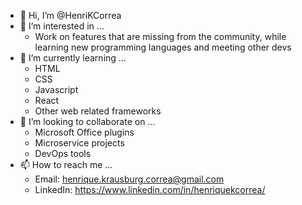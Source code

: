 - 👋 Hi, I’m @HenriKCorrea
- 👀 I’m interested in ...
  - Work on features that are missing from the community, while learning new programming languages and meeting other devs
- 🌱 I’m currently learning ...
  - HTML
  - CSS
  - Javascript
  - React
  - Other web related frameworks
- 💞️ I’m looking to collaborate on ...
  - Microsoft Office plugins
  - Microservice projects
  - DevOps tools
- 📫 How to reach me ...
  - Email: henrique.krausburg.correa@gmail.com
  - LinkedIn: https://www.linkedin.com/in/henriquekcorrea/

<!---
HenriKCorrea/HenriKCorrea is a ✨ special ✨ repository because its `README.md` (this file) appears on your GitHub profile.
You can click the Preview link to take a look at your changes.
--->
